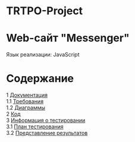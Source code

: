 # TRTPO-Project
# Web-сайт "Messenger"
Язык реализации: JavaScript

# Содержание
1 [Документация](Documents)  
1.1 [Требования](requirements.pdf)  
1.2 [Диаграммы](Documents/System%20project/README.md)  
2 [Код](Documents/Messenger)   
3 [Информация о тестировании](Documents/Testing)  
3.1 [План тестирования](Documents/Testing/TestPlan.md)  
3.2 [Представление результатов](Documents/Testing/TestResults.md)  

